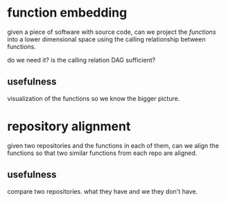 # function embedding

given a piece of software with source code, can we project the *functions* into a lower dimensional space using the calling relationship between functions. 

do we need it? is the calling relation DAG sufficient?

## usefulness

visualization of the functions so we know the bigger picture. 

# repository alignment

given two repositories and the functions in each of them, can we align the functions so that two similar functions from each repo are aligned. 

## usefulness

compare two repositories. what they have and we they don't have. 

